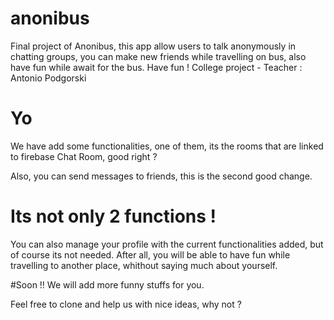 # anonibus
Final project of Anonibus, this app allow users to talk anonymously in chatting groups,
you can make new friends while travelling on bus, also have fun while await for the bus.
Have fun !
College project - Teacher : Antonio Podgorski

# Yo

We have add some functionalities, one of them, its the rooms that are linked to firebase Chat Room, good right ?

Also, you can send messages to friends, this is the second good change.

# Its not only 2 functions !

You can also manage your profile with the current functionalities added, but of course its not needed.
After all, you will be able to have fun while travelling to another place, whithout saying much about yourself.

#Soon !!
We will add more funny stuffs for you.

Feel free to clone and help us with nice ideas, why not ?
